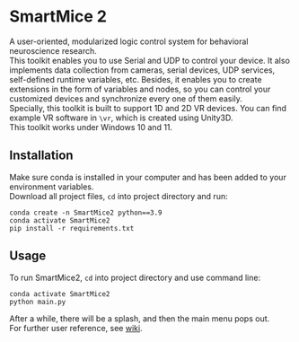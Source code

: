 # SmartMice 2
A user-oriented, modularized logic control system for behavioral neuroscience research.\
This toolkit enables you to use Serial and UDP to control your device. It also implements data collection from cameras, serial devices, UDP services, self-defined runtime variables, etc. Besides, it enables you to create extensions in the form of variables and nodes, so you can control your customized devices and synchronize every one of them easily.\
Specially, this toolkit is built to support 1D and 2D VR devices. You can find example VR software in ```\vr```, which is created using Unity3D.\
This toolkit works under Windows 10 and 11.

## Installation
Make sure conda is installed in your computer and has been added to your environment variables.\
Download all project files, ```cd``` into project directory and run:
```commandline
conda create -n SmartMice2 python==3.9
conda activate SmartMice2
pip install -r requirements.txt
```

## Usage
To run SmartMice2, ```cd``` into project directory and use command line:
```commandline
conda activate SmartMice2
python main.py
```
After a while, there will be a splash, and then the main menu pops out. \
For further user reference, see [wiki](https:/github.com/TallOpen/SmartMice/wiki).
